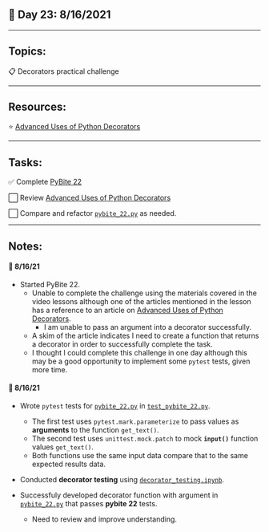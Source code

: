 ## :calendar: Day 23: 8/16/2021

---

## Topics:

:clipboard: Decorators practical challenge

---

## Resources:

:star: [Advanced Uses of Python Decorators](https://www.codementor.io/@sheena/advanced-use-python-decorators-class-function-du107nxsv)

---

## Tasks:

:white_check_mark: Complete [PyBite 22](https://codechalleng.es/bites/22/)

:white_large_square: Review [Advanced Uses of Python Decorators](https://www.codementor.io/@sheena/advanced-use-python-decorators-class-function-du107nxsv)

:white_large_square: Compare and refactor [`pybite_22.py`](pybite_22.py) as needed.

---

## Notes:

#### :notebook: 8/16/21

- Started PyBite 22.
    - Unable to complete the challenge using the materials covered in the video lessons although one of the articles mentioned in the lesson has a reference to an article on [Advanced Uses of Python Decorators](https://www.codementor.io/@sheena/advanced-use-python-decorators-class-function-du107nxsv).
        - I am unable to pass an argument into a decorator successfully.
    - A skim of the article indicates I need to create a function that returns a decorator in order to successfully complete the task.
    - I thought I could complete this challenge in one day although this may be a good opportunity to implement some `pytest` tests, given more time.

#### :notebook: 8/16/21

- Wrote `pytest` tests for [`pybite_22.py`](pybite_22.py) in [`test_pybite_22.py`](test_pybite_22.py).
    - The first test uses `pytest.mark.parameterize` to pass values as **arguments** to the function `get_text()`.
    - The second test uses `unittest.mock.patch` to mock **`input()`** function values `get_text()`.
    - Both functions use the same input data compare that to the same expected results data.

- Conducted **decorator testing** using [`decorator_testing.ipynb`](decorator_testing.ipynb).
- Successfuly developed decorator function with argument in [`pybite_22.py`](pybite_22.py) that passes **pybite 22** tests.
    - Need to review and improve understanding.
